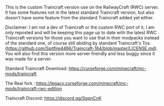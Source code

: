 This is the custom Traincraft version use on the RailwayCraft (RWC) server. It has some features not in the latest standard Traincraft version, but also doesn't have some feature from the standard Traincraft added yet either.

 

Disclaimer: I am not a dev of Traincraft or the custom RWC port of it, I am only reposted and will be keeping this page up to date with the latest RWC Traincraft versions for those you want to use that in their modpacks instead of the standard one, of course still abiding by standard Traincraft's Tos. (https://github.com/Spitfire4466/Traincraft-164/blob/master/LICENSE.md). You will also find this version more server friendly and less buggy since it was made for a server.

Standard Traincraft Download: https://curseforge.com/minecraft/mc-mods/traincraft

The Real fork : https://legacy.curseforge.com/minecraft/mc-mods/traincraft-rwc-edition

 Traincraft Discord: https://discord.gg/SgpnCnK
 
